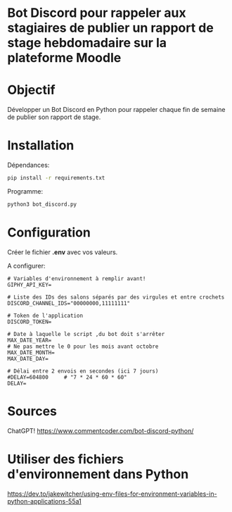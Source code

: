 # Bot Discord pour rappeler aux stagiaires de publier un rapport de stage hebdomadaire sur la plateforme Moodle

# Objectif

Développer un Bot Discord en Python pour rappeler chaque fin de semaine de publier son rapport de stage.

# Installation

Dépendances:

```bash
pip install -r requirements.txt
```

Programme:
```bash
python3 bot_discord.py
```

# Configuration

Créer le fichier **.env** avec vos valeurs.

A configurer:
```dotenv
# Variables d'environnement à remplir avant!
GIPHY_API_KEY=

# Liste des IDs des salons séparés par des virgules et entre crochets
DISCORD_CHANNEL_IDS="00000000,11111111"

# Token de l'application
DISCORD_TOKEN=

# Date à laquelle le script ,du bot doit s'arrêter
MAX_DATE_YEAR=
# Ne pas mettre le 0 pour les mois avant octobre
MAX_DATE_MONTH=
MAX_DATE_DAY=

# Délai entre 2 envois en secondes (ici 7 jours)
#DELAY=604800     # "7 * 24 * 60 * 60"
DELAY=
```

# Sources

ChatGPT!
https://www.commentcoder.com/bot-discord-python/


# Utiliser des fichiers d'environnement dans Python

https://dev.to/jakewitcher/using-env-files-for-environment-variables-in-python-applications-55a1